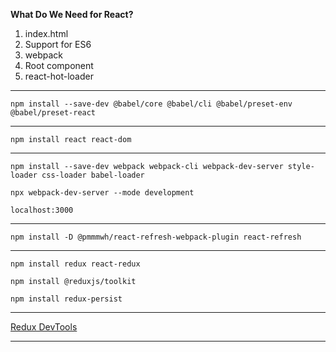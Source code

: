 **What Do We Need for React?**
1. index.html
2. Support for ES6
3. webpack
4. Root component
5. react-hot-loader

---

```
npm install --save-dev @babel/core @babel/cli @babel/preset-env @babel/preset-react
```

---

```
npm install react react-dom
```

---

```
npm install --save-dev webpack webpack-cli webpack-dev-server style-loader css-loader babel-loader
```

```
npx webpack-dev-server --mode development
```

```
localhost:3000
```

---

```
npm install -D @pmmmwh/react-refresh-webpack-plugin react-refresh
```

---

```
npm install redux react-redux
```

```
npm install @reduxjs/toolkit
```

```
npm install redux-persist
```

---

[Redux DevTools](https://chrome.google.com/webstore/detail/redux-devtools/lmhkpmbekcpmknklioeibfkpmmfibljd)

---